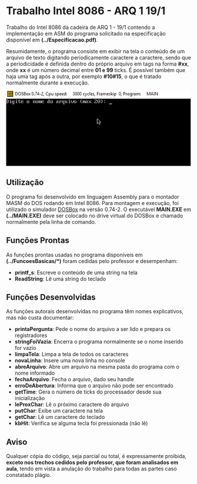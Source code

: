 # Trabalho Intel 8086 - ARQ 1 19/1
Trabalho do Intel 8086 da cadeira de ARQ 1 - 19/1 contendo a implementação em ASM do programa solicitado na especificação disponível em **(../Especificacao.pdf)**.

Resumidamente, o programa consiste em exibir na tela o conteúdo de um arquivo de texto digitando periodicamente caractere a caractere, sendo que a periodicidade é definida dentro do próprio arquivo em tags na forma **#xx**, onde **xx** é um número decimal entre **01 e 99** ticks. É possível também que haja uma tag após a outra, por exemplo **#10#15**, o que é tratado normalmente durante a execução.

![Gif do programa sendo executado](Imagens/execucao.gif)

## Utilização
O programa foi desenvolvido em linguagem Assembly para o montador MASM do DOS rodando em Intel 8086. Para montagem e execução, foi utilizado o simulador [DOSBox](https://www.dosbox.com/) na versão 0.74-2. O executável **MAIN.EXE** em **(../MAIN.EXE)** deve ser colocado no drive virtual do DOSBox e chamado normalmente pela linha de comando.

## Funções Prontas
As funções prontas usadas no programa disponíveis em **(../FuncoesBasicas/*)** foram cedidas pelo professor e desempenham:
- **printf_s**: Escreve o conteúdo de uma string na tela
- **ReadString**: Lê uma string do teclado

## Funções Desenvolvidas
As funções autorais desenvolvidas no programa têm nomes explicativos, mas não custa documentar:
- **printaPergunta**: Pede o nome do arquivo a ser lido e prepara os registradores
- **stringFoiVazia**: Encerra o programa normalmente se o nome inserido for vazio
- **limpaTela**: Limpa a tela de todos os caracteres
- **novaLinha**: Insere uma nova linha no console
- **abreArquivo**: Abre um arquivo na mesma pasta do programa com o nome informado
- **fechaArquivo**: Fecha o arquivo, dado seu handle
- **erroDeAbertura**: Informa que o arquivo não pode ser encontrado
- **getTime**: Gera o número de ticks do processador desde sua inicialização
- **leProxChar**: Lê o próximo caractere do arquivo
- **putChar**: Exibe um caractere na tela
- **getChar**: Lê um caractere do teclado
- **kbHit**: Verifica se alguma tecla foi pressionada (não lê)


## Aviso
Qualquer cópia do código, seja parcial ou total, é expressamente proibida, **exceto nos trechos cedidos pelo professor, que foram analisados em aula**, tendo em vista a anulação do trabalho para todas as partes caso constatado plágio.
